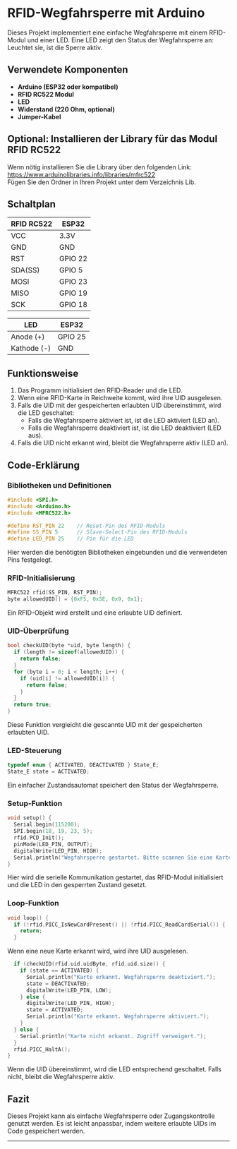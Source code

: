 # RFID-Wegfahrsperre mit Arduino

Dieses Projekt implementiert eine einfache Wegfahrsperre mit einem RFID-Modul und einer LED. Eine LED zeigt den Status der Wegfahrsperre an: Leuchtet sie, ist die Sperre aktiv.

## Verwendete Komponenten

- **Arduino (ESP32 oder kompatibel)**
- **RFID RC522 Modul**
- **LED**
- **Widerstand (220 Ohm, optional)**
- **Jumper-Kabel**

## Optional: Installieren der Library für das Modul RFID RC522
Wenn nötig installieren Sie die Library über den folgenden Link: <br>
https://www.arduinolibraries.info/libraries/mfrc522 <br>
Fügen Sie den Ordner in Ihren Projekt unter dem Verzeichnis Lib.

## Schaltplan

| RFID RC522 | ESP32   |
| ---------- | ------- |
| VCC        | 3.3V    |
| GND        | GND     |
| RST        | GPIO 22 |
| SDA(SS)    | GPIO 5  |
| MOSI       | GPIO 23 |
| MISO       | GPIO 19 |
| SCK        | GPIO 18 |

| LED         | ESP32   |
| ----------- | ------- |
| Anode (+)   | GPIO 25 |
| Kathode (-) | GND     |

## Funktionsweise

1. Das Programm initialisiert den RFID-Reader und die LED.
2. Wenn eine RFID-Karte in Reichweite kommt, wird ihre UID ausgelesen.
3. Falls die UID mit der gespeicherten erlaubten UID übereinstimmt, wird die LED geschaltet:
   - Falls die Wegfahrsperre aktiviert ist, ist die LED aktiviert (LED an).
   - Falls die Wegfahrsperre deaktiviert ist, ist die LED deaktiviert (LED aus).
4. Falls die UID nicht erkannt wird, bleibt die Wegfahrsperre aktiv (LED an).

## Code-Erklärung

### Bibliotheken und Definitionen

```cpp
#include <SPI.h>
#include <Arduino.h>
#include <MFRC522.h>

#define RST_PIN 22    // Reset-Pin des RFID-Moduls
#define SS_PIN 5      // Slave-Select-Pin des RFID-Moduls
#define LED_PIN 25    // Pin für die LED
```

Hier werden die benötigten Bibliotheken eingebunden und die verwendeten Pins festgelegt.

### RFID-Initialisierung

```cpp
MFRC522 rfid(SS_PIN, RST_PIN);
byte allowedUID[] = {0xF5, 0x5E, 0x9, 0x1};
```

Ein RFID-Objekt wird erstellt und eine erlaubte UID definiert.

### UID-Überprüfung

```cpp
bool checkUID(byte *uid, byte length) {
  if (length != sizeof(allowedUID)) {
    return false;
  }
  for (byte i = 0; i < length; i++) {
    if (uid[i] != allowedUID[i]) {
      return false;
    }
  }
  return true;
}
```

Diese Funktion vergleicht die gescannte UID mit der gespeicherten erlaubten UID.

### LED-Steuerung

```cpp
typedef enum { ACTIVATED, DEACTIVATED } State_E;
State_E state = ACTIVATED;
```

Ein einfacher Zustandsautomat speichert den Status der Wegfahrsperre.

### Setup-Funktion

```cpp
void setup() {
  Serial.begin(115200);
  SPI.begin(18, 19, 23, 5);
  rfid.PCD_Init();
  pinMode(LED_PIN, OUTPUT);
  digitalWrite(LED_PIN, HIGH);
  Serial.println("Wegfahrsperre gestartet. Bitte scannen Sie eine Karte.");
}
```

Hier wird die serielle Kommunikation gestartet, das RFID-Modul initialisiert und die LED in den gesperrten Zustand gesetzt.

### Loop-Funktion

```cpp
void loop() {
  if (!rfid.PICC_IsNewCardPresent() || !rfid.PICC_ReadCardSerial()) {
    return;
  }
```

Wenn eine neue Karte erkannt wird, wird ihre UID ausgelesen.

```cpp
  if (checkUID(rfid.uid.uidByte, rfid.uid.size)) {
    if (state == ACTIVATED) {
      Serial.println("Karte erkannt. Wegfahrsperre deaktiviert.");
      state = DEACTIVATED;
      digitalWrite(LED_PIN, LOW);
    } else {
      digitalWrite(LED_PIN, HIGH);
      state = ACTIVATED;
      Serial.println("Karte erkannt. Wegfahrsperre aktiviert.");
    }
  } else {
    Serial.println("Karte nicht erkannt. Zugriff verweigert.");
  }
  rfid.PICC_HaltA();
}
```

Wenn die UID übereinstimmt, wird die LED entsprechend geschaltet. Falls nicht, bleibt die Wegfahrsperre aktiv.

## Fazit

Dieses Projekt kann als einfache Wegfahrsperre oder Zugangskontrolle genutzt werden. Es ist leicht anpassbar, indem weitere erlaubte UIDs im Code gespeichert werden.

---

